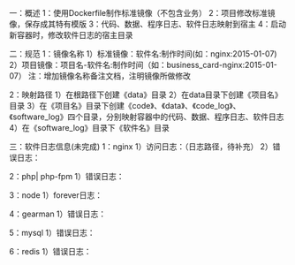 一：概述
1：使用Dockerfile制作标准镜像（不包含业务）
2：项目修改标准镜像，保存成其特有模版
3：代码、数据、程序日志、软件日志映射到宿主
4：启动新容器时，修改软件日志的宿主目录


二：规范
1：镜像名称
	1）标准镜像：软件名:制作时间(如：nginx:2015-01-07)
    	2）项目镜像：项目名-软件名:制作时间（如：business_card-nginx:2015-01-07）
	注：增加镜像名称备注文档，注明镜像所做修改

2：映射路径
	1）在根路径下创建《data》目录
    	2）在data目录下创建《项目名》目录	
	3）在《项目名》目录下创建《code》、《data》、《code_log》、《software_log》四个目录，分别映射容器中的代码、数据、程序日志、软件日志
    	4）在《software_log》目录下《软件名》目录


三：软件日志信息(未完成)
1：nginx
	1）访问日志：（日志路径，待补充）
	2）错误日志：

2：php| php-fpm
	1）错误日志：

3：node
	1）forever日志：

4：gearman
	1）错误日志：

5：mysql
	1）错误日志：

6：redis
	1）错误日志：
 
